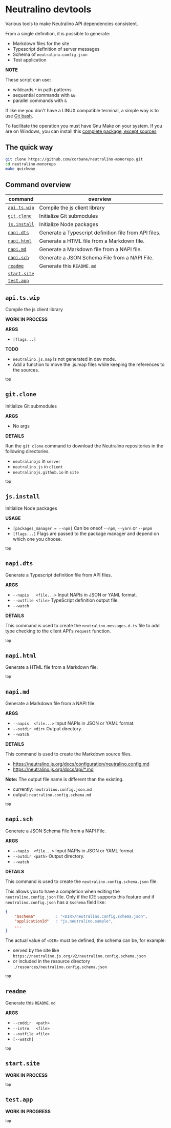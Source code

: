 # Neutralino devtools

Various tools to make Neutralino API dependencies consistent.

From a single definition, it is possible to generate:

- Markdown files for the site
- Typescript definition of server messages
- Schema of `neutralino.config.json`
- Test application


**NOTE** 

These script can use:
- wildcards `*` in path patterns
- sequential commands with `&&`
- parallel commands with `&`

If like me you don't have a LINUX compatible terminal, a simple way is to use [Git bash](https://git-scm.com/downloads).

To facilitate the operation you must have Gnu Make on your system.
If you are on Windows, you can install this [complete package, except sources](http://gnuwin32.sourceforge.net/packages/make.htm)

## The quick way

```bash
git clone https://github.com/corbane/neutralino-monorepo.git
cd neutralino-monorepo
make quickway
```
## Command overview

command | overview
--- | ---
[`api.ts.wip`](#apitswip) | Compile the js client library
[`git.clone`](#gitclone) | Initialize Git submodules
[`js.install`](#jsinstall) | Initialize Node packages
[`napi.dts`](#napidts) | Generate a Typescript definition file from API files.
[`napi.html`](#napihtml) | Generate a HTML file from a Markdown file.
[`napi.md`](#napimd) | Generate a Markdown file from a NAPI file.
[`napi.sch`](#napisch) | Generate a JSON Schema File from a NAPI File.
[`readme`](#readme) | Generate this `README.md`
[`start.site`](#startsite) | 
[`test.app`](#testapp) | 

## `api.ts.wip`

Compile the js client library

**WORK IN PROCESS**



**ARGS**

* `[flags...]`

**TODO**

- `neutralino.js.map` is not generated in dev mode.
- Add a function to move the .js.map files while keeping the references to the sources.


[<sub>top</sub>](#command-overview)

## `git.clone`

Initialize Git submodules

**ARGS**

* No args

**DETAILS**

Run the `git clone` command to download the Neutralino repositories in the following directories.

- `neutralinojs` in `server`
- `neutralino.js` in `client`
- `neutralinojs.github.io` in `site`


[<sub>top</sub>](#command-overview)

## `js.install`

Initialize Node packages

**USAGE**

* `[packages_manager = --npm]` Can be oneof `--npm`, `--yarn` or `--pnpm`
* `[flags...]`                 Flags are passed to the package manager and depend on which one you choose.


[<sub>top</sub>](#command-overview)

## `napi.dts`

Generate a Typescript definition file from API files.

**ARGS**

- `--napis   <file...>` Input NAPIs in JSON or YAML format.
- `--outfile <file>`    TypeScript definition output file.
- `--watch`

**DETAILS**

This command is used to create the `neutralino.messages.d.ts`
file to add type checking to the client API's `request` function.


[<sub>top</sub>](#command-overview)

## `napi.html`

Generate a HTML file from a Markdown file.


[<sub>top</sub>](#command-overview)

## `napi.md`

Generate a Markdown file from a NAPI file.

**ARGS**

- `--napis  <file...>`  Input NAPIs in JSON or YAML format.
- `--outdir <dir>`      Output directory.
- `--watch`

**DETAILS**

This command is used to create the Markdown source files.
- https://neutralino.js.org/docs/configuration/neutralino.config.md
- https://neutralino.js.org/docs/api/*.md

**Note:** The output file name is different than the existing.
- currently: `neutralino.config.json.md`
- output: `neutralino.config.schema.md`


[<sub>top</sub>](#command-overview)

## `napi.sch`

Generate a JSON Schema File from a NAPI File.

**ARGS**

- `--napis  <file...>` Input NAPIs in JSON or YAML format.
- `--outdir <path>`    Output directory.
- `--watch`

**DETAILS**

This command is used to create the `neutralino.config.schema.json` file.

This allows you to have a completion when editing the `neutralino.config.json` file.
Only if the IDE supports this feature and if `neutralino.config.json` has a `$schema` field like:

```json
{
    "$schema"         : "<DIR>/neutralino.config.schema.json",
    "applicationId"   : "js.neutralino.sample",
    ...
}
```

The actual value of `<DIR>` must be defined, the schema can be, for example:
- served by the site like `https://neutralino.js.org/v2/neutralino.config.schema.json`
- or included in the resource directory `./resources/neutralino.config.schema.json`


[<sub>top</sub>](#command-overview)

## `readme`

Generate this `README.md`

**ARGS**

* `--cmddir  <path>`
* `--intro   <file>`
* `--outfile <file>`
* `[--watch]`


[<sub>top</sub>](#command-overview)

## `start.site`

**WORK IN PROCESS**




[<sub>top</sub>](#command-overview)

## `test.app`

**WORK IN PROGRESS**




[<sub>top</sub>](#command-overview)


